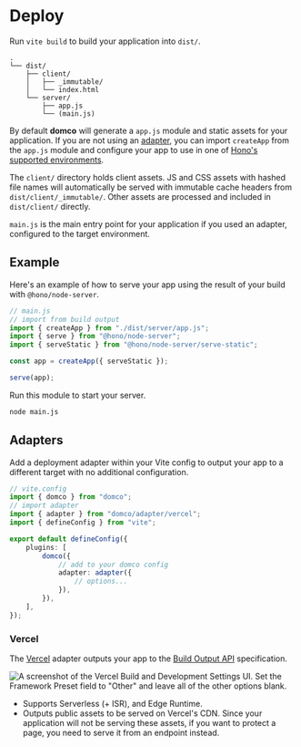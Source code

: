 # Deploy

Run `vite build` to build your application into `dist/`.

```
.
└── dist/
	├── client/
	│	├── _immutable/
	│	└── index.html
	└── server/
		├── app.js
		└── (main.js)
```

By default **domco** will generate a `app.js` module and static assets for your application. If you are not using an [adapter](#adapters), you can import `createApp` from the `app.js` module and configure your app to use in one of [Hono's supported environments](https://hono.dev/docs/getting-started/basic).

The `client/` directory holds client assets. JS and CSS assets with hashed file names will automatically be served with immutable cache headers from `dist/client/_immutable/`. Other assets are processed and included in `dist/client/` directly.

`main.js` is the main entry point for your application if you used an adapter, configured to the target environment.

## Example

Here's an example of how to serve your app using the result of your build with `@hono/node-server`.

```ts
// main.js
// import from build output
import { createApp } from "./dist/server/app.js";
import { serve } from "@hono/node-server";
import { serveStatic } from "@hono/node-server/serve-static";

const app = createApp({ serveStatic });

serve(app);
```

Run this module to start your server.

```bash
node main.js
```

## Adapters

Add a deployment adapter within your Vite config to output your app to a different target with no additional configuration.

```ts {4,11-13}
// vite.config
import { domco } from "domco";
// import adapter
import { adapter } from "domco/adapter/vercel";
import { defineConfig } from "vite";

export default defineConfig({
	plugins: [
		domco({
			// add to your domco config
			adapter: adapter({
				// options...
			}),
		}),
	],
});
```

### Vercel

The [Vercel](https://vercel.com) adapter outputs your app to the [Build Output API](https://vercel.com/docs/build-output-api/v3) specification.

![A screenshot of the Vercel Build and Development Settings UI. Set the Framework Preset field to "Other" and leave all of the other options blank.](/vercel/build-settings.webp)

- Supports Serverless (+ ISR), and Edge Runtime.
- Outputs public assets to be served on Vercel's CDN. Since your application will not be serving these assets, if you want to protect a page, you need to serve it from an endpoint instead.
